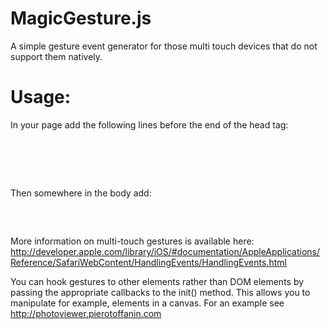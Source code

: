 MagicGesture.js
===============

A simple gesture event generator for those multi touch devices that do not support them natively.

Usage:
======

In your page add the following lines before the end of the head tag:

<pre>
<script src="magicgesture.js"></script>
<script>
    MagicGesture.init();
</script>
</pre>

Then somewhere in the body add:

<pre>
<script>
document.addEventListener("gesturestart", gestureStart, false);
document.addEventListener("gesturechange", gestureChange, false);
document.addEventListener("gestureend", gestureEnd, false);

function gestureStart(e) {
    e.preventDefault();
};

function gestureChange(e){
    e.preventDefault();

    e.target.style.webkitTransform =
        'scale(' + e.scale  + ') rotate(' + e.rotation + 'deg)';
};

function gestureEnd(e){
    e.preventDefault();
};
</script>
</pre>

More information on multi-touch gestures is available here: http://developer.apple.com/library/iOS/#documentation/AppleApplications/Reference/SafariWebContent/HandlingEvents/HandlingEvents.html

You can hook gestures to other elements rather than DOM elements by passing the appropriate callbacks to the init() method. This allows you to manipulate for example, elements in a canvas. For an example see http://photoviewer.pierotoffanin.com

